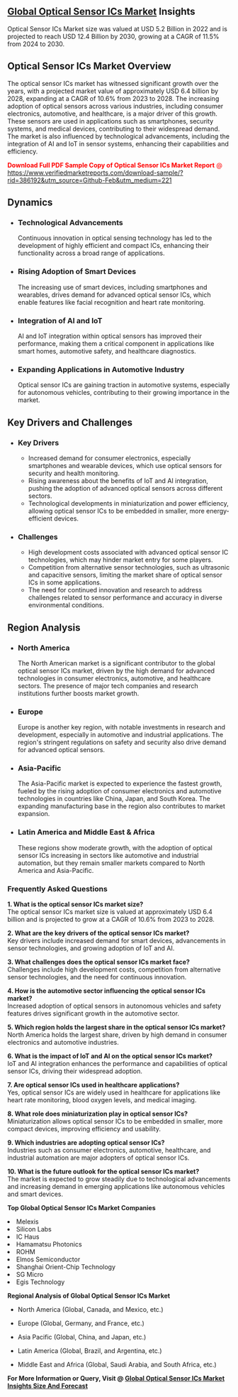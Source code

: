 <h2><a href="https://www.verifiedmarketreports.com/download-sample/?rid=386192&amp;utm_source=Github&amp;utm_medium=221" target="_blank">Global Optical Sensor ICs Market</a> Insights</h2><p>Optical Sensor ICs Market size was valued at USD 5.2 Billion in 2022 and is projected to reach USD 12.4 Billion by 2030, growing at a CAGR of 11.5% from 2024 to 2030.</p><p> <h2>Optical Sensor ICs Market Overview</h2> <p>The optical sensor ICs market has witnessed significant growth over the years, with a projected market value of approximately USD 6.4 billion by 2028, expanding at a CAGR of 10.6% from 2023 to 2028. The increasing adoption of optical sensors across various industries, including consumer electronics, automotive, and healthcare, is a major driver of this growth. These sensors are used in applications such as smartphones, security systems, and medical devices, contributing to their widespread demand. The market is also influenced by technological advancements, including the integration of AI and IoT in sensor systems, enhancing their capabilities and efficiency.</p> <p><p><span class=""><span style="color: #ff0000;"><strong>Download Full PDF Sample Copy of Optical Sensor ICs Market Report</strong> @ </span><a href="https://www.verifiedmarketreports.com/download-sample/?rid=386192&amp;utm_source=Github-Feb&amp;utm_medium=221" target="_blank">https://www.verifiedmarketreports.com/download-sample/?rid=386192&amp;utm_source=Github-Feb&amp;utm_medium=221</a></span></p></p> <h2>Dynamics</h2> <ul> <li><h3>Technological Advancements</h3>Continuous innovation in optical sensing technology has led to the development of highly efficient and compact ICs, enhancing their functionality across a broad range of applications.</li> <li><h3>Rising Adoption of Smart Devices</h3>The increasing use of smart devices, including smartphones and wearables, drives demand for advanced optical sensor ICs, which enable features like facial recognition and heart rate monitoring.</li> <li><h3>Integration of AI and IoT</h3>AI and IoT integration within optical sensors has improved their performance, making them a critical component in applications like smart homes, automotive safety, and healthcare diagnostics.</li> <li><h3>Expanding Applications in Automotive Industry</h3>Optical sensor ICs are gaining traction in automotive systems, especially for autonomous vehicles, contributing to their growing importance in the market.</li> </ul> <h2>Key Drivers and Challenges</h2> <ul> <li><h3>Key Drivers</h3> <ul> <li>Increased demand for consumer electronics, especially smartphones and wearable devices, which use optical sensors for security and health monitoring.</li> <li>Rising awareness about the benefits of IoT and AI integration, pushing the adoption of advanced optical sensors across different sectors.</li> <li>Technological developments in miniaturization and power efficiency, allowing optical sensor ICs to be embedded in smaller, more energy-efficient devices.</li> </ul> </li> <li><h3>Challenges</h3> <ul> <li>High development costs associated with advanced optical sensor IC technologies, which may hinder market entry for some players.</li> <li>Competition from alternative sensor technologies, such as ultrasonic and capacitive sensors, limiting the market share of optical sensor ICs in some applications.</li> <li>The need for continued innovation and research to address challenges related to sensor performance and accuracy in diverse environmental conditions.</li> </ul> </li> </ul> <h2>Region Analysis</h2> <ul> <li><h3>North America</h3>The North American market is a significant contributor to the global optical sensor ICs market, driven by the high demand for advanced technologies in consumer electronics, automotive, and healthcare sectors. The presence of major tech companies and research institutions further boosts market growth.</li> <li><h3>Europe</h3>Europe is another key region, with notable investments in research and development, especially in automotive and industrial applications. The region's stringent regulations on safety and security also drive demand for advanced optical sensors.</li> <li><h3>Asia-Pacific</h3>The Asia-Pacific market is expected to experience the fastest growth, fueled by the rising adoption of consumer electronics and automotive technologies in countries like China, Japan, and South Korea. The expanding manufacturing base in the region also contributes to market expansion.</li> <li><h3>Latin America and Middle East & Africa</h3>These regions show moderate growth, with the adoption of optical sensor ICs increasing in sectors like automotive and industrial automation, but they remain smaller markets compared to North America and Asia-Pacific.</li> </ul> <h3>Frequently Asked Questions</h3> <p><strong>1. What is the optical sensor ICs market size?</strong><br>The optical sensor ICs market size is valued at approximately USD 6.4 billion and is projected to grow at a CAGR of 10.6% from 2023 to 2028.</p> <p><strong>2. What are the key drivers of the optical sensor ICs market?</strong><br>Key drivers include increased demand for smart devices, advancements in sensor technologies, and growing adoption of IoT and AI.</p> <p><strong>3. What challenges does the optical sensor ICs market face?</strong><br>Challenges include high development costs, competition from alternative sensor technologies, and the need for continuous innovation.</p> <p><strong>4. How is the automotive sector influencing the optical sensor ICs market?</strong><br>Increased adoption of optical sensors in autonomous vehicles and safety features drives significant growth in the automotive sector.</p> <p><strong>5. Which region holds the largest share in the optical sensor ICs market?</strong><br>North America holds the largest share, driven by high demand in consumer electronics and automotive industries.</p> <p><strong>6. What is the impact of IoT and AI on the optical sensor ICs market?</strong><br>IoT and AI integration enhances the performance and capabilities of optical sensor ICs, driving their widespread adoption.</p> <p><strong>7. Are optical sensor ICs used in healthcare applications?</strong><br>Yes, optical sensor ICs are widely used in healthcare for applications like heart rate monitoring, blood oxygen levels, and medical imaging.</p> <p><strong>8. What role does miniaturization play in optical sensor ICs?</strong><br>Miniaturization allows optical sensor ICs to be embedded in smaller, more compact devices, improving efficiency and usability.</p> <p><strong>9. Which industries are adopting optical sensor ICs?</strong><br>Industries such as consumer electronics, automotive, healthcare, and industrial automation are major adopters of optical sensor ICs.</p> <p><strong>10. What is the future outlook for the optical sensor ICs market?</strong><br>The market is expected to grow steadily due to technological advancements and increasing demand in emerging applications like autonomous vehicles and smart devices.</p> </p><p><strong>Top Global Optical Sensor ICs Market Companies</strong></p><div data-test-id=""><p><li>Melexis</li><li> Silicon Labs</li><li> IC Haus</li><li> Hamamatsu Photonics</li><li> ROHM</li><li> Elmos Semiconductor</li><li> Shanghai Orient-Chip Technology</li><li> SG Micro</li><li> Egis Technology</li></p><div><strong>Regional Analysis of&nbsp;Global Optical Sensor ICs Market</strong></div><ul><li dir="ltr"><p dir="ltr">North America&nbsp;(Global, Canada, and Mexico, etc.)</p></li><li dir="ltr"><p dir="ltr">Europe (Global, Germany, and France, etc.)</p></li><li dir="ltr"><p dir="ltr">Asia Pacific&nbsp;(Global, China, and Japan, etc.)</p></li><li dir="ltr"><p dir="ltr">Latin America&nbsp;(Global, Brazil, and Argentina, etc.)</p></li><li dir="ltr">Middle East and Africa&nbsp;(Global, Saudi Arabia, and South Africa, etc.)</li></ul><p><strong>For More Information or Query, Visit @&nbsp;</strong><strong><a href="https://www.verifiedmarketreports.com/product/optical-sensor-ics-market/?utm_source=Github&amp;utm_medium=221" target="_blank">Global Optical Sensor ICs Market Insights Size And Forecast</a></strong></p></div>
